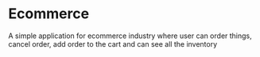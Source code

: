 # Ecommerce
A simple application for ecommerce industry
where user can order things, cancel order, add order to the cart and can see all the inventory
